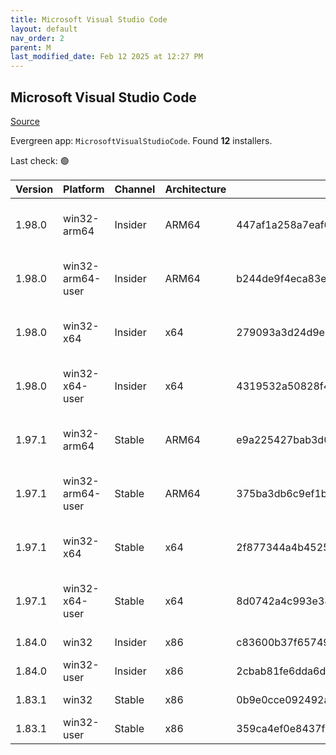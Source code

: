 ```yaml
---
title: Microsoft Visual Studio Code
layout: default
nav_order: 2
parent: M
last_modified_date: Feb 12 2025 at 12:27 PM
---
```


## Microsoft Visual Studio Code

[Source](https://code.visualstudio.com)

Evergreen app: `MicrosoftVisualStudioCode`. Found **12** installers.

Last check: 🟢

| Version | Platform         | Channel | Architecture | Sha256                                                           | URI                                                                                                                                                                                                                                                                                                            |
| ------- | ---------------- | ------- | ------------ | ---------------------------------------------------------------- | -------------------------------------------------------------------------------------------------------------------------------------------------------------------------------------------------------------------------------------------------------------------------------------------------------------- |
| 1.98.0  | win32-arm64      | Insider | ARM64        | 447af1a258a7eaf6656599455f4d1af576df8481b628fc70828bcb9ab7be493d | [https://vscode.download.prss.microsoft.com/dbazure/download/insider/8cc3b69feaf3b79f333256a511e84f20cf27c24f/VSCodeSetup-arm64-1.98.0-insider.exe](https://vscode.download.prss.microsoft.com/dbazure/download/insider/8cc3b69feaf3b79f333256a511e84f20cf27c24f/VSCodeSetup-arm64-1.98.0-insider.exe)         |
| 1.98.0  | win32-arm64-user | Insider | ARM64        | b244de9f4eca83eee432e8bf89d99f446f4d117c0ac77d46266695a35e3e5a89 | [https://vscode.download.prss.microsoft.com/dbazure/download/insider/8cc3b69feaf3b79f333256a511e84f20cf27c24f/VSCodeUserSetup-arm64-1.98.0-insider.exe](https://vscode.download.prss.microsoft.com/dbazure/download/insider/8cc3b69feaf3b79f333256a511e84f20cf27c24f/VSCodeUserSetup-arm64-1.98.0-insider.exe) |
| 1.98.0  | win32-x64        | Insider | x64          | 279093a3d24d9e472b2c9593be7e225af7e70dd9a29fa8b91a8ae93560f55f8a | [https://vscode.download.prss.microsoft.com/dbazure/download/insider/8cc3b69feaf3b79f333256a511e84f20cf27c24f/VSCodeSetup-x64-1.98.0-insider.exe](https://vscode.download.prss.microsoft.com/dbazure/download/insider/8cc3b69feaf3b79f333256a511e84f20cf27c24f/VSCodeSetup-x64-1.98.0-insider.exe)             |
| 1.98.0  | win32-x64-user   | Insider | x64          | 4319532a50828f465681b1948da7b9010b72355fa1aaac8da3df47ddf199397f | [https://vscode.download.prss.microsoft.com/dbazure/download/insider/8cc3b69feaf3b79f333256a511e84f20cf27c24f/VSCodeUserSetup-x64-1.98.0-insider.exe](https://vscode.download.prss.microsoft.com/dbazure/download/insider/8cc3b69feaf3b79f333256a511e84f20cf27c24f/VSCodeUserSetup-x64-1.98.0-insider.exe)     |
| 1.97.1  | win32-arm64      | Stable  | ARM64        | e9a225427bab3d05b7a8ca248fb3520c35637fad3288a3ec31e712b5ef6cb014 | [https://vscode.download.prss.microsoft.com/dbazure/download/stable/e249dada235c2083c83813bd65b7f4707fb97b76/VSCodeSetup-arm64-1.97.1.exe](https://vscode.download.prss.microsoft.com/dbazure/download/stable/e249dada235c2083c83813bd65b7f4707fb97b76/VSCodeSetup-arm64-1.97.1.exe)                           |
| 1.97.1  | win32-arm64-user | Stable  | ARM64        | 375ba3db6c9ef1b9762f43aeebb1626970db59b5b71e512fe7aec3decaba59a2 | [https://vscode.download.prss.microsoft.com/dbazure/download/stable/e249dada235c2083c83813bd65b7f4707fb97b76/VSCodeUserSetup-arm64-1.97.1.exe](https://vscode.download.prss.microsoft.com/dbazure/download/stable/e249dada235c2083c83813bd65b7f4707fb97b76/VSCodeUserSetup-arm64-1.97.1.exe)                   |
| 1.97.1  | win32-x64        | Stable  | x64          | 2f877344a4b45250c45cd31a6c702176709168463d3b4436403abfa530c04b7f | [https://vscode.download.prss.microsoft.com/dbazure/download/stable/e249dada235c2083c83813bd65b7f4707fb97b76/VSCodeSetup-x64-1.97.1.exe](https://vscode.download.prss.microsoft.com/dbazure/download/stable/e249dada235c2083c83813bd65b7f4707fb97b76/VSCodeSetup-x64-1.97.1.exe)                               |
| 1.97.1  | win32-x64-user   | Stable  | x64          | 8d0742a4c993e384fde4e802f8684ebbfdcfb13891e191e7a6da94eb1574e52e | [https://vscode.download.prss.microsoft.com/dbazure/download/stable/e249dada235c2083c83813bd65b7f4707fb97b76/VSCodeUserSetup-x64-1.97.1.exe](https://vscode.download.prss.microsoft.com/dbazure/download/stable/e249dada235c2083c83813bd65b7f4707fb97b76/VSCodeUserSetup-x64-1.97.1.exe)                       |
| 1.84.0  | win32            | Insider | x86          | c83600b37f65749ea9e16496847bbfd967dece2472cee7d8011ae719e2633c18 | [https://az764295.vo.msecnd.net/insider/0c36b92c82064882a228487040187cfc13669c0f/VSCodeSetup-ia32-1.84.0-insider.exe](https://az764295.vo.msecnd.net/insider/0c36b92c82064882a228487040187cfc13669c0f/VSCodeSetup-ia32-1.84.0-insider.exe)                                                                     |
| 1.84.0  | win32-user       | Insider | x86          | 2cbab81fe6dda6dfb07751707107db95ba7afa0a6ada65a1df78a04eef0aadf5 | [https://az764295.vo.msecnd.net/insider/0c36b92c82064882a228487040187cfc13669c0f/VSCodeUserSetup-ia32-1.84.0-insider.exe](https://az764295.vo.msecnd.net/insider/0c36b92c82064882a228487040187cfc13669c0f/VSCodeUserSetup-ia32-1.84.0-insider.exe)                                                             |
| 1.83.1  | win32            | Stable  | x86          | 0b9e0cce092492a88cdaf12048e3630290944b051f3194c5ca3d6b7012f05e7f | [https://az764295.vo.msecnd.net/stable/a6606b6ca720bca780c2d3c9d4cc3966ff2eca12/VSCodeSetup-ia32-1.83.1.exe](https://az764295.vo.msecnd.net/stable/a6606b6ca720bca780c2d3c9d4cc3966ff2eca12/VSCodeSetup-ia32-1.83.1.exe)                                                                                       |
| 1.83.1  | win32-user       | Stable  | x86          | 359ca4ef0e8437f7e5183a97a9d79834463a3df88bb10c82c48cc2bd53b8a7e5 | [https://az764295.vo.msecnd.net/stable/a6606b6ca720bca780c2d3c9d4cc3966ff2eca12/VSCodeUserSetup-ia32-1.83.1.exe](https://az764295.vo.msecnd.net/stable/a6606b6ca720bca780c2d3c9d4cc3966ff2eca12/VSCodeUserSetup-ia32-1.83.1.exe)                                                                               |
